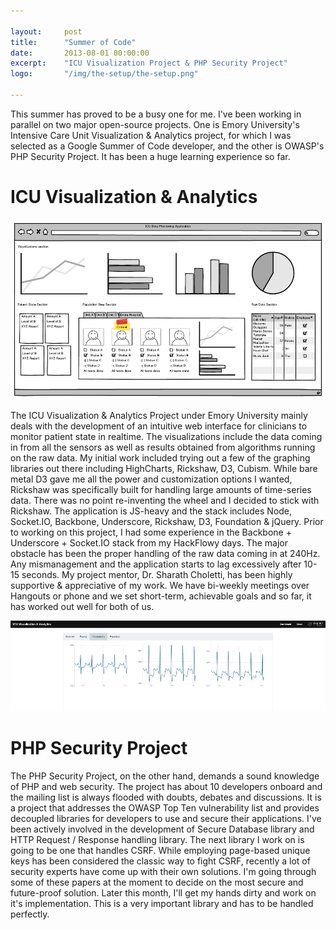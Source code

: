 ```yaml
---

layout:     post
title:      "Summer of Code"
date:       2013-08-01 00:00:00
excerpt:    "ICU Visualization Project & PHP Security Project"
logo:       "/img/the-setup/the-setup.png"

---
```


This summer has proved to be a busy one for me. I've been working in parallel on two major open-source projects. One is Emory University's Intensive Care Unit Visualization & Analytics project, for which I was selected as a Google Summer of Code developer, and the other is OWASP's PHP Security Project. It has been a huge learning experience so far.

# ICU Visualization & Analytics

![mockup](/img/summer-of-code/icu-visualizations-mockup.png)

The ICU Visualization & Analytics Project under Emory University mainly deals with the development of an intuitive web interface for clinicians to monitor patient state in realtime. The visualizations include the data coming in from all the sensors as well as results obtained from algorithms running on the raw data. My initial work included trying out a few of the graphing libraries out there including HighCharts, Rickshaw, D3, Cubism. While bare metal D3 gave me all the power and customization options I wanted, Rickshaw was specifically built for handling large amounts of time-series data. There was no point re-inventing the wheel and I decided to stick with Rickshaw. The application is JS-heavy and the stack includes Node, Socket.IO, Backbone, Underscore, Rickshaw, D3, Foundation & jQuery. Prior to working on this project, I had some experience in the Backbone + Underscore + Socket.IO stack from my HackFlowy days. The major obstacle has been the proper handling of the raw data coming in at 240Hz. Any mismanagement and the application starts to lag excessively after 10-15 seconds. My project mentor, Dr. Sharath Choletti, has been highly supportive & appreciative of my work. We have bi-weekly meetings over Hangouts or phone and we set short-term, achievable goals and so far, it has worked out well for both of us.

![screenshot](/img/summer-of-code/icu-visualizations-screenshot.png)

# PHP Security Project

The PHP Security Project, on the other hand, demands a sound knowledge of PHP and web security. The project has about 10 developers onboard and the mailing list is always flooded with doubts, debates and discussions. It is a project that addresses the OWASP Top Ten vulnerability list and provides decoupled libraries for developers to use and secure their applications. I've been actively involved in the development of Secure Database library and HTTP Request / Response handling library. The next library I work on is going to be one that handles CSRF. While employing page-based unique keys has been considered the classic way to fight CSRF, recently a lot of security experts have come up with their own solutions. I'm going through some of these papers at the moment to decide on the most secure and future-proof solution. Later this month, I'll get my hands dirty and work on it's implementation. This is a very important library and has to be handled perfectly.